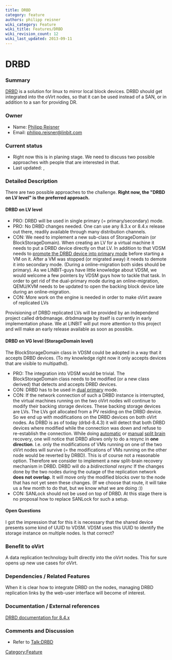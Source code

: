 ```yaml
---
title: DRBD
category: feature
authors: philipp reisner
wiki_category: Feature
wiki_title: Features/DRBD
wiki_revision_count: 12
wiki_last_updated: 2013-09-11
---
```


# DRBD

### Summary

[DRBD](http://www.drbd.org) is a solution for linux to mirror local block devices. DRBD should get integrated into the oVirt nodes, so that it can be used instead of a SAN, or in addition to a san for providing DR.

### Owner

*   Name: [ Philipp Reisner](User:philipp_reisner)
*   Email: <philipp.reisner@linbit.com>

### Current status

*   Right now this is in planing stage. We need to discuss two possible approaches with people that are interested in that.
*   Last updated: ,

### Detailed Description

There are two possible approaches to the challenge. **Right now, the "DRBD on LV level" is the preferred approach.**

#### DRBD on LV level

*   PRO: DRBD will be used in single primary (= primary/secondary) mode.
*   PRO: No DRBD changes needed. One can use any 8.3.x or 8.4.x release out there, readily available through many distribution channels.
*   CON: We need to implement a new sub-class of StorageDomain (or BlockStorageDomain). When creating an LV for a virtual machine it needs to put a DRBD device directly on that LV. In addition to that VDSM needs to [promote the DRBD device into primary mode](http://www.drbd.org/users-guide-8.4/s-switch-resource-roles.html) before starting a VM on it. After a VM was stopped (or migrated away) it needs to demote it into secondary mode. (During a online-migration both sides should be primary).
    As we LINBIT-guys have little knowledge about VDSM, we would welcome a few pointers by VDSM guys how to tackle that task.
    In order to get rid of the dual-primary mode during an online-migration, QEMU/KVM needs to be updated to open the backing block device late during an online-migration.
*   CON: More work on the engine is needed in order to make oVirt aware of replicated LVs

Provisioning of DRBD replicated LVs will be provided by an independend project called drbdmanage. drbdmanage by itself is currently in early implementation phase. We at LINBIT will put more attention to this project and will make an early release available as soon as possible.

#### DRBD on VG level (StorageDomain level)

The BlockStorageDomain class in VDSM could be adopted in a way that it accepts DRBD devices. (To my knowledge right now it only accepts devices that are visible to multipathd).

*   PRO: The integration into VDSM would be trivial. The BlockStorageDomain class needs to be modified (or a new class derived) that detects and accepts DRBD devices.
*   CON: DRBD has to be used in [dual primary](http://www.drbd.org/users-guide-8.4/s-dual-primary-mode.html) mode.
*   CON: If the network connection of such a DRBD instance is interrupted, the virtual machines running on the two oVirt nodes will continue to modify their backing storage devices. These backing storage devices are LVs. The LVs got allocated from a PV residing on the DRBD device. So we end up with modifications on the DRBD devices on both oVirt nodes.
    As DRBD is as of today (drbd-8.4.3) it will detect that both DRBD devices where modified while the connection was down and refuse to re-establish the connection. While doing [automatic](http://www.drbd.org/users-guide-8.4/s-configure-split-brain-behavior.html#s-automatic-split-brain-recovery-configuration) or [manual](http://www.drbd.org/users-guide-8.4/s-resolve-split-brain.html) [split brain](http://www.drbd.org/users-guide-8.4/s-split-brain-notification-and-recovery.html) recovery, one will notice that DRBD allows only to do a resync in **one direction**. I.e. only the modifications of VMs running on one of the two oVirt nodes will survive (= the modifications of VMs running on the other node would be reverted by DRBD).
    This is of course not a reasonable option. Therefore we consider to implement a new split-brain recovery mechanism in DRBD.
    DRBD will do a *bidirectional resync* If the changes done by the two nodes during the outage of the replication network **does not overlap**. It will move only the modified blocks over to the node that has not yet seen these changes. (If we choose that route, it will take us a few month to do that, but we know what we are doing :))
*   CON: SANLock should not be used on top of DRBD. At this stage there is no proposal how to replace SANLock for such a setup.

#### Open Questions

I got the impression that for this it is necessary that the shared device presents some kind of UUID to VDSM. VDSM uses this UUID to identify the storage instance on multiple nodes. Is that correct?

### Benefit to oVirt

A data replication technology built directly into the oVirt nodes. This for sure opens up new use cases for oVirt.

### Dependencies / Related Features

When it is clear how to integrate DRBD on the nodes, managing DRBD replication links by the web-user interface will become of interest.

### Documentation / External references

[DRBD documentation for 8.4.x](http://www.drbd.org/users-guide-8.4/)

### Comments and Discussion

*   Refer to <Talk:DRBD>

<Category:Feature>
